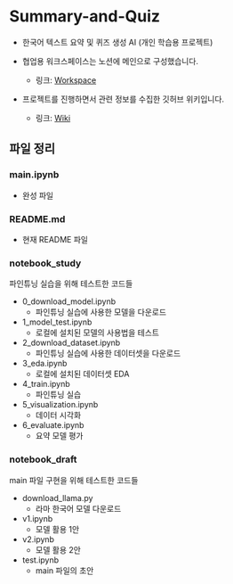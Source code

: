 # Summary-and-Quiz
- 한국어 텍스트 요약 및 퀴즈 생성 AI (개인 학습용 프로젝트)

- 협업용 워크스페이스는 노션에 메인으로 구성했습니다.
  - 링크: [Workspace](https://sj92.notion.site/summary-and-quiz)

- 프로젝트를 진행하면서 관련 정보를 수집한 깃허브 위키입니다.
  - 링크: [Wiki](https://github.com/topand92/Summary-and-Quiz/wiki)

## 파일 정리

### main.ipynb
- 완성 파일
### README.md
- 현재 README 파일

### notebook_study
파인튜닝 실습을 위해 테스트한 코드들
- 0_download_model.ipynb
  - 파인튜닝 실습에 사용한 모델을 다운로드
- 1_model_test.ipynb
  - 로컬에 설치된 모델의 사용법을 테스트
- 2_download_dataset.ipynb
  - 파인튜닝 실습에 사용한 데이터셋을 다운로드
- 3_eda.ipynb
  - 로컬에 설치된 데이터셋 EDA
- 4_train.ipynb
  - 파인튜닝 실습
- 5_visualization.ipynb
  - 데이터 시각화
- 6_evaluate.ipynb
  - 요약 모델 평가

### notebook_draft
main 파일 구현을 위해 테스트한 코드들
- download_llama.py
  - 라마 한국어 모델 다운로드
- v1.ipynb
  - 모델 활용 1안
- v2.ipynb
  - 모델 활용 2안
- test.ipynb
  - main 파일의 초안
